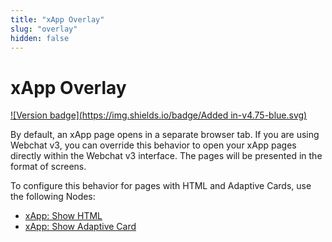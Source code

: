 ```yaml
---
title: "xApp Overlay"
slug: "overlay"
hidden: false
---
```


# xApp Overlay

[![Version badge](https://img.shields.io/badge/Added in-v4.75-blue.svg)](../../../release-notes/4.75.md)

By default, an xApp page opens in a separate browser tab.
If you are using Webchat v3,
you can override this behavior to open your xApp pages directly within the Webchat v3 interface.
The pages will be presented in the format of screens.

To configure this behavior for pages with HTML and Adaptive Cards, use the following Nodes:

- [xApp: Show HTML](../../nodes/xApp/set-html-xApp-state.md)
- [xApp: Show Adaptive Card](../../nodes/xApp/set-html-xApp-state.md)


